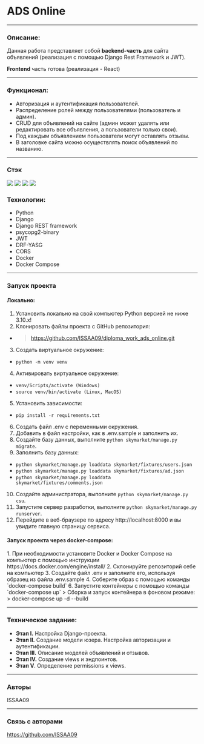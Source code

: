 # ADS Online

---
### Описание:

Данная работа представляет собой **backend-часть** для сайта объявлений (реализация с помощью Django Rest Framework и JWT).
<p>

**Frontend** часть готова (реализация - React)

------------------------------------------------------------------------------------------------

### Функционал:
- Авторизация и аутентификация пользователей.
- Распределение ролей между пользователями (пользователь и админ).
- CRUD для объявлений на сайте (админ может удалять или редактировать все объявления, а пользователи только свои).
- Под каждым объявлением пользователи могут оставлять отзывы.
- В заголовке сайта можно осуществлять поиск объявлений по названию.

----------------------------------------------------------------
### Стэк

![](https://img.shields.io/badge/Code-Python-informational?style=flat&logo=python&logoColor=white&color=green)
![](https://img.shields.io/badge/Framework-DRF-informational?style=flat&logo=Django&logoColor=white&color=green)
![](https://img.shields.io/badge/database-Postgresql-informational?style=flat&logo=postgresql&logoColor=white&color=green)
![](https://img.shields.io/badge/Tools-Docker-informational?style=flat&logo=docker&logoColor=white&color=green)

### Технологии:
- Python
- Django
- Django REST framework
- psycopg2-binary
- JWT 
- DRF-YASG
- CORS
- Docker
- Docker Compose

------------------------------------------------------------------------------------------------

### Запуск проекта 
<h4>Локально:</h4>

1. Установить локально на свой компьютер Python версией не ниже 3.10.x!
2. Клонировать файлы проекта с GitHub репозитория:
- > https://github.com/ISSAA09/diploma_work_ads_online.git
3. Создать виртуальное окружение:
- `python -m venv venv`
4. Активировать виртуальное окружение:
- `venv/Scripts/activate (Windows)`
- `source venv/bin/activate (Linux, MacOS)`
5. Установить зависимости:
- `pip install -r requirements.txt`
6. Создать файл .env c переменными окружения.
7. Добавить в файл настройки, как в .env.sample и заполнить их.
8. Создайте базу данных, выполните `python skymarket/manage.py migrate`. 
9. Заполнить базу данных:
- `python skymarket/manage.py loaddata skymarket/fixtures/users.json` 
- `python skymarket/manage.py loaddata skymarket/fixtures/ad.json` 
- `python skymarket/manage.py loaddata skymarket/fixtures/comments.json`
10. Создайте администратора, выполните `python skymarket/manage.py csu`. 
11. Запустите сервер разработки, выполните `python skymarket/manage.py runserver`. 
12. Перейдите в веб-браузере по адресу http://localhost:8000 и вы увидите главную страницу сервиса.

<h4>Запуск проекта через docker-compose:</h4>
1. При необходимости установите Docker и Docker Compose на компьютер с помощью инструкции https://docs.docker.com/engine/install/
2. Cклонируйте репозиторий себе на компьютер
3. Создайте файл .env и заполните его, используя образец из файла .env.sample
4. Соберите образ с помощью команды `docker-compose build`
6. Запустите контейнеры с помощью команды `docker-compose up`
> Сборка и запуск контейнера в фоновом режиме:
> docker-compose up -d --build

--------------------------------------------------

### Техническое задание:

- **Этап I.** Настройка Django-проекта.
- **Этап II.** Создание модели юзера. Настройка авторизации и аутентификации.
- **Этап III.** Описание моделей объявлений и отзывов.
- **Этап IV.** Создание views и эндпоинтов.
- **Этап V**. Определение permissions к views.
----------------------------------------------------------------

### Авторы

ISSAA09

----------------------------------------------------------------
### Связь с авторами

https://github.com/ISSAA09

